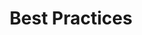 ---
title: "Best Practices"
metaTitle: "Spectro Cloud recommendations for the best manner of operations"
metaDescription: "TBD"
icon: ""
hideToC: true
fullWidth: false
---